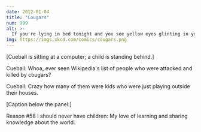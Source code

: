 ```yaml
---
date: 2012-01-04
title: "Cougars"
num: 999
alt: >-
  If you're lying in bed tonight and you see yellow eyes glinting in your window, are you being stalked by a puma, a mountain lion, a panther, a catamount, or a cougar? Trick question--in North America, they're all names for the same species, Puma concolor! Isn't learning fun? Anyway, sleep tight!
img: https://imgs.xkcd.com/comics/cougars.png
---
```

[Cueball is sitting at a computer; a child is standing behind.]

Cueball: Whoa, ever seen Wikipedia's list of people who were attacked and killed by cougars?

Cueball: Crazy how many of them were kids who were just playing outside their houses.

[Caption below the panel:]

Reason #58 I should never have children: My love of learning and sharing knowledge about the world.